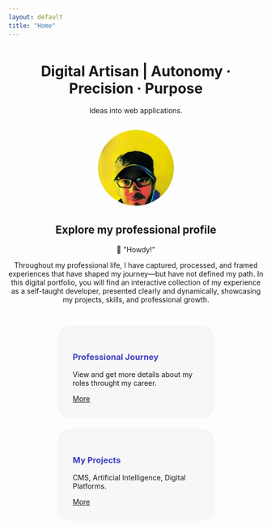```yaml
---
layout: default
title: "Home"
---
```


<div style="text-align: center; margin-top: 3rem;">
  <h1><strong>Digital Artisan | Autonomy · Precision · Purpose</strong></h1>
  <p>Ideas into web applications.</p>
  
  <img src="/assets/img/profile.png" alt="Luis del Río" style="border-radius: 50%; width: 150px; margin-top: 1rem;" />
  
  <h2 style="margin-top: 2rem;">Explore my professional profile</h2>
  <p>👋 "Howdy!"</p>
  <p style="max-width: 600px; margin: auto;">
    Throughout my professional life, I have captured, processed, and framed experiences that have shaped my journey—but have not defined my path. In this digital portfolio, you will find an interactive collection of my experience as a self-taught developer, presented clearly and dynamically, showcasing my projects, skills, and professional growth.
  </p>
</div>

<div style="display: flex; justify-content: center; gap: 2rem; margin-top: 3rem; flex-wrap: wrap;">
  <div style="background: #f7f7f7; padding: 1.5rem; border-radius: 1rem; width: 250px; box-shadow: 0 0 10px rgba(0,0,0,0.1);">
    <h3 style="color: #3f3fc3;">Professional Journey</h3>
    <p>View and get more details about my roles throught my career.</p>
    <a href="/experiencia" class="btn">More</a>
  </div>
  <div style="background: #f7f7f7; padding: 1.5rem; border-radius: 1rem; width: 250px; box-shadow: 0 0 10px rgba(0,0,0,0.1);">
    <h3 style="color: #3f3fc3;">My Projects</h3>
    <p>CMS, Artificial Intelligence, Digital Platforms.</p>
    <a href="/projects" class="btn">More</a>
  </div>
  
</div>
